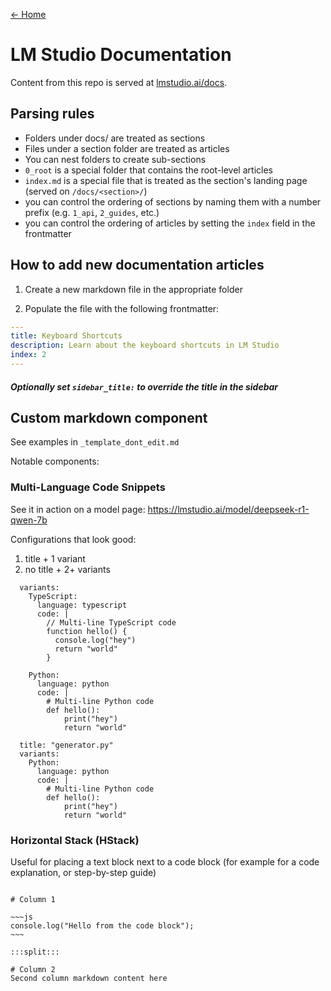 [← Home](/README.md)

# LM Studio Documentation

Content from this repo is served at [lmstudio.ai/docs](https://lmstudio.ai/docs).

## Parsing rules

- Folders under docs/ are treated as sections
- Files under a section folder are treated as articles
- You can nest folders to create sub-sections
- `0_root` is a special folder that contains the root-level articles
- `index.md` is a special file that is treated as the section's landing page (served on `/docs/<section>/`)
- you can control the ordering of sections by naming them with a number prefix (e.g. `1_api`, `2_guides`, etc.)
- you can control the ordering of articles by setting the `index` field in the frontmatter

## How to add new documentation articles

1. Create a new markdown file in the appropriate folder

2. Populate the file with the following frontmatter:

```yaml
---
title: Keyboard Shortcuts
description: Learn about the keyboard shortcuts in LM Studio
index: 2
---
```

##### Optionally set `sidebar_title:` to override the title in the sidebar

## Custom markdown component

See examples in `_template_dont_edit.md`

Notable components:

### Multi-Language Code Snippets

See it in action on a model page: https://lmstudio.ai/model/deepseek-r1-qwen-7b

Configurations that look good:

1. title + 1 variant
2. no title + 2+ variants

```lms_code_snippet
  variants:
    TypeScript:
      language: typescript
      code: |
        // Multi-line TypeScript code
        function hello() {
          console.log("hey")
          return "world"
        }

    Python:
      language: python
      code: |
        # Multi-line Python code
        def hello():
            print("hey")
            return "world"
```

```lms_code_snippet
  title: "generator.py"
  variants:
    Python:
      language: python
      code: |
        # Multi-line Python code
        def hello():
            print("hey")
            return "world"
```

### Horizontal Stack (HStack)

Useful for placing a text block next to a code block (for example for a code explanation, or step-by-step guide)

```lms_hstack

# Column 1

~~~js
console.log("Hello from the code block");
~~~

:::split:::

# Column 2
Second column markdown content here

```
